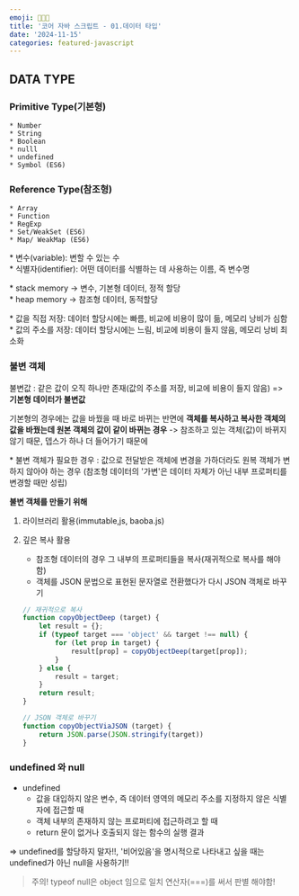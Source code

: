 ```yaml
---
emoji: 👨🏻‍💻
title: '코어 자바 스크립트 - 01.데이터 타입'
date: '2024-11-15'
categories: featured-javascript
---
```


## DATA TYPE

### Primitive Type(기본형)  
    * Number
    * String
    * Boolean
    * nulll
    * undefined
    * Symbol (ES6)

### Reference Type(참조형)
    * Array
    * Function
    * RegExp
    * Set/WeakSet (ES6)
    * Map/ WeakMap (ES6)


\* 변수(variable): 변할 수 있는 수<br>
\* 식별자(identifier): 어떤 데이터를 식별하는 데 사용하는 이름, 즉 변수명

\* stack memory -> 변수, 기본형 데이터, 정적 할당<br>
\* heap memory -> 참조형 데이터, 동적할당

\* 값을 직접 저장: 데이터 할당시에는 빠름, 비교에 비용이 많이 듦, 메모리 낭비가 심함<br>
\* 값의 주소를 저장: 데이터 할당시에는 느림, 비교에 비용이 들지 않음, 메모리 낭비 최소화

### 불변 객체

불변값 : 같은 값이 오직 하나만 존재(값의 주소를 저장, 비교에 비용이 들지 않음) => **기본형 데이터가 불변값**

기본형의 경우에는 값을 바꿨을 때 바로 바뀌는 반면에 **객체를 복사하고 복사한 객체의 값을 바꿨는데 원본 객체의 값이 같이 바뀌는 경우** -> 참조하고 있는 객체(값)이 바뀌지 않기 때문, 뎁스가 하나 더 들어가기 때문에

\* 불변 객체가 필요한 경우 : 값으로 전달받은 객체에 변경을 가하더라도 원복 객체가 변하지 않아야 하는 경우 (참조형 데이터의 '가변'은 데이터 자체가 아닌 내부 프로퍼티를 변경할 때만 성립)

**불변 객체를 만들기 위해**

1) 라이브러리 활용(immutable,js, baoba.js)

2) 깊은 복사 활용
    - 참조형 데이터의 경우 그 내부의 프로퍼티들을 복사(재귀적으로 복사를 해야 함)
    - 객체를 JSON 문법으로 표현된 문자열로 전환했다가 다시 JSON 객체로 바꾸기

    ~~~javascript
    // 재귀적으로 복사
    function copyObjectDeep (target) {
        let result = {};
        if (typeof target === 'object' && target !== null) {
            for (let prop in target) {
                result[prop] = copyObjectDeep(target[prop]);
            }
        } else {
            result = target;
        }
        return result;
    }
    
    // JSON 객체로 바꾸기
    function copyObjectViaJSON (target) {
        return JSON.parse(JSON.stringify(target))
    }
    ~~~

### undefined 와 null

* undefined
    * 값을 대입하지 않은 변수, 즉 데이터 영역의 메모리 주소를 지정하지 않은 식별자에 접근할 때
    * 객체 내부의 존재하지 않는 프로퍼티에 접근하려고 할 때
    * return 문이 없거나 호출되지 않는 함수의 실행 결과

=> undefined를 할당하지 말자!!, '비어있음'을 명시적으로 나타내고 싶을 때는 undefined가 아닌 null을 사용하기!!
> 주의! typeof null은 object 임으로 일치 연산자(===)를 써서 판별 해야함!

```toc
```